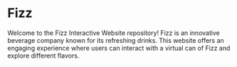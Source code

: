 # Fizz
Welcome to the Fizz Interactive Website repository! Fizz is an innovative beverage company known for its refreshing drinks. This website offers an engaging experience where users can interact with a virtual can of Fizz and explore different flavors.
